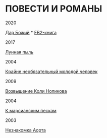 # ПОВЕСТИ И РОМАНЫ

2020

[Дар Божий](https://raw.githubusercontent.com/psemiletov/prose/main/%D0%B4%D0%B0%D1%80.txt) * [FB2-книга](https://github.com/psemiletov/prose/raw/main/%D0%B4%D0%B0%D1%80.fb2.zip)

2017

[Лунная пыль](https://raw.githubusercontent.com/psemiletov/prose/main/%D0%BB%D1%83%D0%BD%D0%BD%D0%B0%D1%8F%20%D0%BF%D1%8B%D0%BB%D1%8C.txt)


2004

[Крайне необязательный молодой человек](https://raw.githubusercontent.com/psemiletov/prose/main/%D0%BC%D0%BE%D0%BB%D1%87%D0%B5%D0%BB.txt)

2009

[Возвышение Коли Ноликова](https://raw.githubusercontent.com/psemiletov/prose/main/%D0%BD%D0%BE%D0%BB%D0%B8%D0%BA%D0%BE%D0%B2.txt)

2004

[К марсианским пескам](https://raw.githubusercontent.com/psemiletov/prose/main/%D0%BA%20%D0%BC%D0%B0%D1%80%D1%81%D0%B8%D0%B0%D0%BD%D1%81%D0%BA%D0%B8%D0%BC%20%D0%BF%D0%B5%D1%81%D0%BA%D0%B0%D0%BC.txt)


2003

[Незнакомка Аорта](https://raw.githubusercontent.com/psemiletov/prose/main/%D0%B0%D0%BE%D1%80%D1%82%D0%B0.txt)